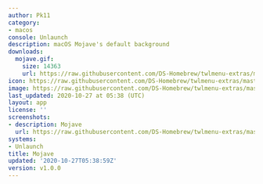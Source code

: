 ```yaml
---
author: Pk11
category:
- macos
console: Unlaunch
description: macOS Mojave's default background
downloads:
  mojave.gif:
    size: 14363
    url: https://raw.githubusercontent.com/DS-Homebrew/twlmenu-extras/master/_nds/TWiLightMenu/unlaunch/backgrounds/mojave.gif
icon: https://raw.githubusercontent.com/DS-Homebrew/twlmenu-extras/master/_nds/TWiLightMenu/unlaunch/backgrounds/mojave.gif
image: https://raw.githubusercontent.com/DS-Homebrew/twlmenu-extras/master/_nds/TWiLightMenu/unlaunch/backgrounds/mojave.gif
last_updated: 2020-10-27 at 05:38 (UTC)
layout: app
license: ''
screenshots:
- description: Mojave
  url: https://raw.githubusercontent.com/DS-Homebrew/twlmenu-extras/master/_nds/TWiLightMenu/unlaunch/backgrounds/mojave.gif
systems:
- Unlaunch
title: Mojave
updated: '2020-10-27T05:38:59Z'
version: v1.0.0
---
```

